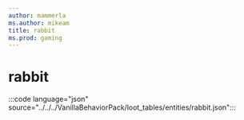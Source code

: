 ```yaml
---
author: mammerla
ms.author: mikeam
title: rabbit
ms.prod: gaming
---
```


# rabbit

:::code language="json" source="../../../VanillaBehaviorPack/loot_tables/entities/rabbit.json":::